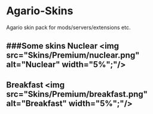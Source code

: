# Agario-Skins
Agario skin pack for mods/servers/extensions etc.

###Some skins
**Nuclear**     <img src="Skins/Premium/nuclear.png" alt="Nuclear" width="5%";"/>
----------------------
**Breakfast**     <img src="Skins/Premium/breakfast.png" alt="Breakfast" width="5%";"/>
----------------------

